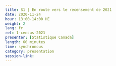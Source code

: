 ```yaml
---
title: S1 | En route vers le recensement de 2021
date: 2020-11-24
hour: 13:00-14:00 HE
weight: 2
lang: fr
ref: 1-census-2021
presenter: [Statistique Canada]
length: 60 minutes
time: synchronous
category: presentation
session-link:
---
```

